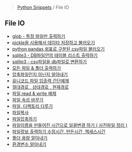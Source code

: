 > [Python Snippets](../README.md) / File IO
## File IO
- [glob - 특정 파일만 출력하기](glob%20-%20특정%20파일만%20출력하기.md)
- [pickle을 사용해서 데이타 저장하고 불러오기](pickle을%20사용해서%20데이타%20저장하고%20불러오기.md)
- [python pandas 쉼표로 구분된 csv파일 불러오기](python%20pandas%20쉼표로%20구분된%20csv파일%20불러오기.md)
- [sqlite3 - DB파일안의 테이블 리스트 출력하기](sqlite3%20-%20DB파일안의%20테이블%20리스트%20출력하기.md)
- [sqlite3 - csv파일을 db파일로 변환하기](sqlite3%20-%20csv파일을%20db파일로%20변환하기.md)
- [모든 파일 & 폴더 출력하기](모든%20파일%20&%20폴더%20출력하기.md)
- [압축파일인지 아닌지 알아내기](압축파일인지%20아닌지%20알아내기.md)
- [유니코드 파일 입출력 간단예제](유니코드%20파일%20입출력%20간단예제.md)
- [절대경로 , 상대경로 , 현재경로](절대경로%20,%20상대경로%20,%20현재경로.md)
- [파일 read & write 예제](파일%20read%20&%20write%20예제.md)
- [파일 속성 바꾸기](파일%20속성%20바꾸기.md)
- [파일, 디렉토리 다루기](파일,%20디렉토리%20다루기.md)
- [파일복사](파일복사.md)
- [파일압축하기](파일압축하기.md)
- [파일이름을 만들어진 시간으로 일괄변경 하기 ( 사진파일 정리 )](파일이름을%20만들어진%20시간으로%20일괄변경%20하기%20(%20사진파일%20정리%20).md)
- [파일정보 출력하기 수정시간, 만든시간, 엑세스시간](파일정보%20출력하기%20수정시간,%20만든시간,%20엑세스시간.md)
- [폴더 용량 알아내기](폴더%20용량%20알아내기.md)
- [환경변수 알아내기](환경변수%20알아내기.md)